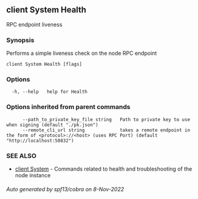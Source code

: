 ## client System Health

RPC endpoint liveness

### Synopsis

Performs a simple liveness check on the node RPC endpoint

```
client System Health [flags]
```

### Options

```
  -h, --help   help for Health
```

### Options inherited from parent commands

```
      --path_to_private_key_file string   Path to private key to use when signing (default "./pk.json")
      --remote_cli_url string             takes a remote endpoint in the form of <protocol>://<host> (uses RPC Port) (default "http://localhost:50832")
```

### SEE ALSO

* [client System](client_System.md)	 - Commands related to health and troubleshooting of the node instance

###### Auto generated by spf13/cobra on 8-Nov-2022
